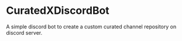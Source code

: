 # CuratedXDiscordBot
A simple discord bot to create a custom curated channel repository on discord server.
